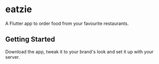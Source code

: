 # eatzie

A Flutter app to order food from your favourite restaurants.

## Getting Started

Download the app, tweak it to your brand's look and set it up with your server.
